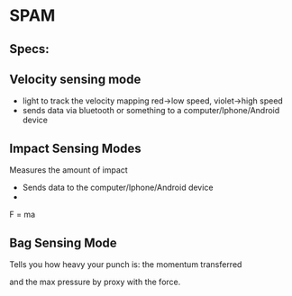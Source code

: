 SPAM
====


Specs:
------


## Velocity sensing mode

* light to track the velocity mapping red->low speed, violet->high speed
* sends data via bluetooth or something to a computer/Iphone/Android device

## Impact Sensing Modes

Measures the amount of impact


* Sends data to the computer/Iphone/Android device
* 

F = ma 


## Bag Sensing Mode

Tells you how heavy your punch is: the momentum transferred

and the max pressure by proxy with the force.




